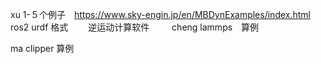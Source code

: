 xu 1-５个例子　https://www.sky-engin.jp/en/MBDynExamples/index.html
　　ros2 urdf 格式
　　逆运动计算软件
　　
cheng lammps　算例

ma clipper 算例
